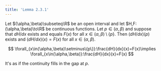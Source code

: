 ```yaml
---
title: 'Lemma 2.3.1'
---
```


Let $(\alpha,\beta)\subseteq\R$ be an open interval and let
$H,F:(\alpha,\beta)\to\R$ be continuous functions. Let
$p\in(\alpha,\beta)$ and suppose that $dH/dx$ exists and equals $F(x)$
for all $x\in(\alpha,\beta)\setminus\{p\}$. Then $(dH/dx)(p)$ exists
and $(dH/dx)(x)=F(x)$ for all $x\in(\alpha,\beta)$.

$$
\forall_{x\in(\alpha,\beta)\setminus\{p\}}:\frac{dH}{dx}(x)=F(x)\implies
\forall_{x\in(\alpha,\beta)}:\frac{dH}{dx}(x)=F(x)
$$

It's as if the continuity fills in the gap at $p$.

